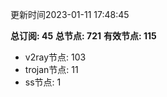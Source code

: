 更新时间2023-01-11 17:48:45

**总订阅: 45**
**总节点: 721**
**有效节点: 115**
- v2ray节点: 103
- trojan节点: 11
- ss节点: 1
